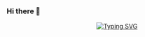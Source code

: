 ### Hi there 👋

<p align="center">
<a href="https://git.io/typing-svg"><img src="https://readme-typing-svg.demolab.com?font=Fira+Code&pause=1000&color=800080&width=435&lines=Front-End+Web+developer;Always+learning+new+things;Welcome+to+my+code+world" alt="Typing SVG" /></a>
  </p>
